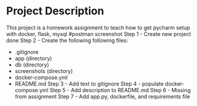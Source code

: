 # Project Description
This project is a homework assignment to teach how to get pycharm setup with docker, flask, mysql
#postman screenshot
Step 1 - Create new project done
Step 2 - Create the following following files:
* .gitignore
* app (directory)
* db (directory)
* screenshots (directory)
* docker-compose.yml
* README.md
 Step 3 - Add text to gitignore
 Step 4 - populate docker-compose.yml
 Step 5 - Add description to README.md
 Step 6 - Missing from assignment
 Step 7 - Add app.py, dockerfile, and requirements file